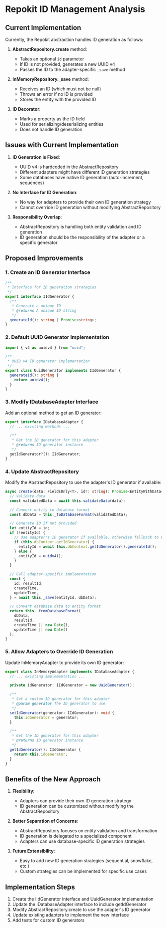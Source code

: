 # Repokit ID Management Analysis

## Current Implementation

Currently, the Repokit abstraction handles ID generation as follows:

1. **AbstractRepository.create** method:

   - Takes an optional `id` parameter
   - If ID is not provided, generates a new UUID v4
   - Passes the ID to the adapter-specific `_save` method

2. **InMemoryRepository.\_save** method:

   - Receives an ID (which must not be null)
   - Throws an error if no ID is provided
   - Stores the entity with the provided ID

3. **ID Decorator**:
   - Marks a property as the ID field
   - Used for serializing/deserializing entities
   - Does not handle ID generation

## Issues with Current Implementation

1. **ID Generation is Fixed**:

   - UUID v4 is hardcoded in the AbstractRepository
   - Different adapters might have different ID generation strategies
   - Some databases have native ID generation (auto-increment, sequences)

2. **No Interface for ID Generation**:

   - No way for adapters to provide their own ID generation strategy
   - Cannot override ID generation without modifying AbstractRepository

3. **Responsibility Overlap**:
   - AbstractRepository is handling both entity validation and ID generation
   - ID generation should be the responsibility of the adapter or a specific generator

## Proposed Improvements

### 1. Create an ID Generator Interface

```typescript
/**
 * Interface for ID generation strategies
 */
export interface IIdGenerator {
  /**
   * Generate a unique ID
   * @returns A unique ID string
   */
  generateId(): string | Promise<string>;
}
```

### 2. Default UUID Generator Implementation

```typescript
import { v4 as uuidv4 } from "uuid";

/**
 * UUID v4 ID generator implementation
 */
export class UuidGenerator implements IIdGenerator {
  generateId(): string {
    return uuidv4();
  }
}
```

### 3. Modify IDatabaseAdapter Interface

Add an optional method to get an ID generator:

```typescript
export interface IDatabaseAdapter {
  // ... existing methods ...

  /**
   * Get the ID generator for this adapter
   * @returns ID generator instance
   */
  getIdGenerator?(): IIdGenerator;
}
```

### 4. Update AbstractRepository

Modify the AbstractRepository to use the adapter's ID generator if available:

```typescript
async create(data: FieldsOnly<T>, id?: string): Promise<EntityWithData<T>> {
  // Validate data
  const validatedData = await this.validateData(data);

  // Convert entity to database format
  const dbData = this._toDatabaseFormat(validatedData);

  // Generate ID if not provided
  let entityId = id;
  if (!entityId) {
    // Use adapter's ID generator if available, otherwise fallback to UUID
    if (this.dbContext.getIdGenerator) {
      entityId = await this.dbContext.getIdGenerator().generateId();
    } else {
      entityId = uuidv4();
    }
  }

  // Call adapter-specific implementation
  const {
    id: resultId,
    createTime,
    updateTime,
  } = await this._save(entityId, dbData);

  // Convert database data to entity format
  return this._fromDatabaseFormat(
    dbData,
    resultId,
    createTime || new Date(),
    updateTime || new Date()
  );
}
```

### 5. Allow Adapters to Override ID Generation

Update InMemoryAdapter to provide its own ID generator:

```typescript
export class InMemoryAdapter implements IDatabaseAdapter {
  // ... existing implementation ...

  private idGenerator: IIdGenerator = new UuidGenerator();

  /**
   * Set a custom ID generator for this adapter
   * @param generator The ID generator to use
   */
  setIdGenerator(generator: IIdGenerator): void {
    this.idGenerator = generator;
  }

  /**
   * Get the ID generator for this adapter
   * @returns ID generator instance
   */
  getIdGenerator(): IIdGenerator {
    return this.idGenerator;
  }
}
```

## Benefits of the New Approach

1. **Flexibility**:

   - Adapters can provide their own ID generation strategy
   - ID generation can be customized without modifying the AbstractRepository

2. **Better Separation of Concerns**:

   - AbstractRepository focuses on entity validation and transformation
   - ID generation is delegated to a specialized component
   - Adapters can use database-specific ID generation strategies

3. **Future Extensibility**:
   - Easy to add new ID generation strategies (sequential, snowflake, etc.)
   - Custom strategies can be implemented for specific use cases

## Implementation Steps

1. Create the IIdGenerator interface and UuidGenerator implementation
2. Update the IDatabaseAdapter interface to include getIdGenerator
3. Modify AbstractRepository.create to use the adapter's ID generator
4. Update existing adapters to implement the new interface
5. Add tests for custom ID generators
